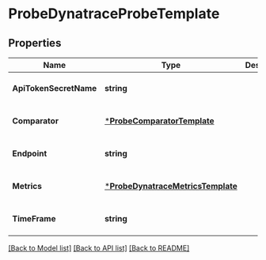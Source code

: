 # ProbeDynatraceProbeTemplate

## Properties
Name | Type | Description | Notes
------------ | ------------- | ------------- | -------------
**ApiTokenSecretName** | **string** |  | [optional] [default to null]
**Comparator** | [***ProbeComparatorTemplate**](probe.ComparatorTemplate.md) |  | [optional] [default to null]
**Endpoint** | **string** |  | [optional] [default to null]
**Metrics** | [***ProbeDynatraceMetricsTemplate**](probe.DynatraceMetricsTemplate.md) |  | [optional] [default to null]
**TimeFrame** | **string** |  | [optional] [default to null]

[[Back to Model list]](../README.md#documentation-for-models) [[Back to API list]](../README.md#documentation-for-api-endpoints) [[Back to README]](../README.md)

